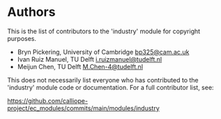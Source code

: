 # Authors

This is the list of contributors to the 'industry' module for copyright purposes.

- Bryn Pickering, University of Cambridge <bp325@cam.ac.uk>
- Ivan Ruiz Manuel, TU Delft <i.ruizmanuel@tudelft.nl>
- Meijun Chen, TU Delft <M.Chen-4@tudelft.nl>

This does not necessarily list everyone who has contributed to the 'industry' module code or documentation.
For a full contributor list, see:

<https://github.com/calliope-project/ec_modules/commits/main/modules/industry>

